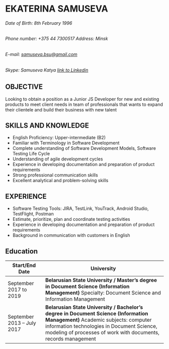 # **EKATERINA SAMUSEVA**
###### Date of Birth: 8th February 1996 
###### Phone number: +375 44 7300517 Address: Minsk 
###### E-mail: samuseva.bsu@gmail.com 
###### Skype: Samuseva Katya  [link to Linkedin](https://www.linkedin.com/in/%D0%B5%D0%BA%D0%B0%D1%82%D0%B5%D1%80%D0%B8%D0%BD%D0%B0-%D1%81%D0%B0%D0%BC%D1%83%D1%81%D0%B5%D0%B2%D0%B0-81537515a/)

## OBJECTIVE

Looking to obtain a position as a Junior JS Developer for new and existing products to meet client needs in team of professionals that wants to expand their clientele and build their business with new talent

## SKILLS AND KNOWLEDGE

* English Proficiency: Upper-intermediate (B2)
* Familiar with Terminology in Software Development
* Complete understanding of Software Development Models, Software Testing Life Cycle
* Understanding of agile development cycles
* Experience in developing documentation and preparation of product requirements
* Strong professional communication skills
* Excellent analytical and problem-solving skills

## EXPERIENCE

* Software Testing Tools: JIRA, TestLink, YouTrack, Android Studio, TestFlight, Postman
* Estimate, prioritize, plan and coordinate testing activities
* Experience in developing documentation and preparation of product requirements
* Background in communication with customers in English

## Education

Start/End Date | University
------------ | -------------
September 2017 to 2019 | **Belarusian State University / Master’s degree in Document Science (Information Management)** Specialty: Document Science and Information Management
September 2013 – July 2017 | **Belarusian State University / Bachelor’s degree in Document Science (Information Management)** Academic subjects: computer information technologies in Document Science, modeling of processes of work with documents, records management